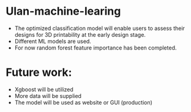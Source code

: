 # Ulan-machine-learing
- The optimized classification model will enable users to assess their designs for 3D printability at the early design stage.
- Different ML models are used. 
- For now random forest feature importance has been completed. 

# Future work:
- Xgboost will be utilized
- More data will be supplied 
- The model will be used as website or GUI (production)
